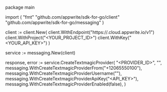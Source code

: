 package main

import (
    "fmt"
    "github.com/appwrite/sdk-for-go/client"
    "github.com/appwrite/sdk-for-go/messaging"
)

client := client.New(
    client.WithEndpoint("https://<REGION>.cloud.appwrite.io/v1")
    client.WithProject("<YOUR_PROJECT_ID>")
    client.WithKey("<YOUR_API_KEY>")
)

service := messaging.New(client)

response, error := service.CreateTextmagicProvider(
    "<PROVIDER_ID>",
    "<NAME>",
    messaging.WithCreateTextmagicProviderFrom("+12065550100"),
    messaging.WithCreateTextmagicProviderUsername("<USERNAME>"),
    messaging.WithCreateTextmagicProviderApiKey("<API_KEY>"),
    messaging.WithCreateTextmagicProviderEnabled(false),
)
